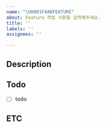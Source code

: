 ```yaml
---
name: "\U0001F4ABFEATURE"
about: Feature 작업 사항을 입력해주세요.
title: ''
labels: ''
assignees: ''

---
```


## Description
<!-- 설명을 작성하세요. -->


## Todo

<!-- 해야 할 일을 적어주세요. -->

- [ ] todo

## ETC

<!-- 기타사항을 작성하세요. -->
